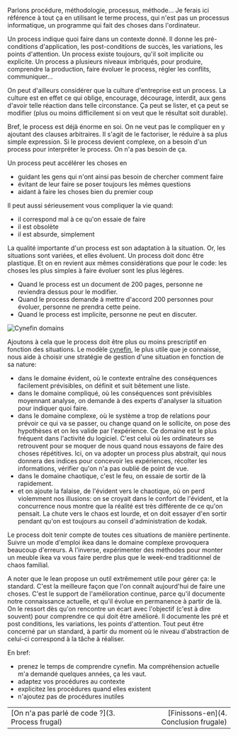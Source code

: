 Parlons procédure, méthodologie, processus, méthode… Je ferais ici référence à tout ça en utilisant le terme process, qui n'est pas un processus informatique, un programme qui fait des choses dans l'ordinateur.

Un process indique quoi faire dans un contexte donné. Il donne les pré-conditions d'application, les post-conditions de succès, les variations, les points d'attention. Un process existe toujours, qu'il soit implicite ou explicite. Un process a plusieurs niveaux imbriqués, pour produire, comprendre la production, faire évoluer le process, régler les conflits, communiquer...

On peut d'ailleurs considérer que la culture d'entreprise est un process. La culture est en effet ce qui oblige, encourage, décourage, interdit, aux gens d'avoir telle réaction dans telle circonstance. Ça peut se lister, et ça peut se modifier (plus ou moins difficilement si on veut que le résultat soit durable).

Bref, le process est déjà énorme en soi. On ne veut pas le compliquer en y ajoutant des clauses arbitraires. Il s'agit de le factoriser, le réduire à sa plus simple expression. Si le process devient complexe, on a besoin d'un process pour interpréter le process. On n'a pas besoin de ça.

Un process peut accélérer les choses en

* guidant les gens qui n'ont ainsi pas besoin de chercher comment faire
* évitant de leur faire se poser toujours les mêmes questions
* aidant à faire les choses bien du premier coup

Il peut aussi sérieusement vous compliquer la vie quand:

* il correspond mal à ce qu'on essaie de faire
* il est obsolète
* il est absurde, simplement

La qualité importante d'un process est son adaptation à la situation. Or, les situations sont variées, et elles évoluent. Un process doit donc être plastique. Et on en revient aux mêmes considérations que pour le code: les choses les plus simples à faire évoluer sont les plus légères. 

* Quand le process est un document de 200 pages, personne ne reviendra dessus pour le modifier.
* Quand le process demande à mettre d'accord 200 personnes pour évoluer, personne ne prendra cette peine.
* Quand le process est implicite, personne ne peut en discuter.

![Cynefin domains](https://en.wikipedia.org/wiki/Cynefin_framework#/media/File:Cynefin_as_of_1st_June_2014.png)

Ajoutons à cela que le process doit être plus ou moins prescriptif en fonction des situations. Le modèle [cynefin](https://en.wikipedia.org/wiki/Cynefin_framework), le plus utile que je connaisse, nous aide à choisir une stratégie de gestion d'une situation en fonction de sa nature:

* dans le domaine évident, où le contexte entraîne des conséquences facilement prévisibles, on définit et suit bêtement une liste.
* dans le domaine compliqué, où les conséquences sont prévisibles moyennant analyse, on demande à des experts d'analyser la situation pour indiquer quoi faire.
* dans le domaine complexe, où le système a trop de relations pour prévoir ce qui va se passer, ou change quand on le sollicite, on pose des hypothèses et on les valide par l'expérience. Ce domaine est le plus fréquent dans l'activité du logiciel. C'est celui où les ordinateurs se retrouvent pour se moquer de nous quand nous essayons de faire des choses répétitives. Ici, on va adopter un process plus abstrait, qui nous donnera des indices pour concevoir les expériences, récolter les informations, vérifier qu'on n'a pas oublié de point de vue.
* dans le domaine chaotique, c'est le feu, on essaie de sortir de là rapidement.
* et on ajoute la falaise, de l'évident vers le chaotique, où on perd violemment nos illusions: on se croyait dans le confort de l'évident, et la concurrence nous montre que la réalité est très différente de ce qu'on pensait. La chute vers le chaos est lourde, et on doit essayer d'en sortir pendant qu'on est toujours au conseil d'administration de kodak.

Le process doit tenir compte de toutes ces situations de manière pertinente. Suivre un mode d'emploi ikea dans le domaine complexe provoquera beaucoup d'erreurs. A l'inverse, expérimenter des méthodes pour monter un meuble ikea va vous faire perdre plus que le week-end traditionnel de chaos familial.

A noter que le lean propose un outil extrêmement utile pour gérer ça: le standard. C'est la meilleure façon que l'on connaît aujourd'hui de faire une choses. C'est le support de l'amélioration continue, parce qu'il documente notre connaissance actuelle, et qu'il évolue en permanence à partir de là. On le ressort dès qu'on rencontre un écart avec l'objectif (c'est à dire souvent) pour comprendre ce qui doit être amélioré. Il documente les pré et post conditions, les variations, les points d'attention. Tout peut être concerné par un standard, à partir du moment où le niveau d'abstraction de celui-ci correspond à la tâche à réaliser.

En bref:

- prenez le temps de comprendre cynefin. Ma compréhension actuelle m'a demandé quelques années, ça les vaut.
- adaptez vos procédures au contexte
- explicitez les procédures quand elles existent
- n'ajoutez pas de procédures inutiles

|                                                 |                                       |
| ----------------------------------------------- | ------------------------------------: |
| [On n'a pas parlé de code ?](3. Process frugal) | [Finissons-en](4. Conclusion frugale) |

